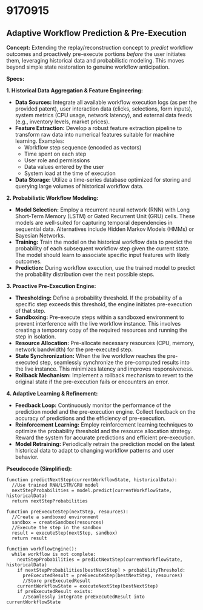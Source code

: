 # 9170915

## Adaptive Workflow Prediction & Pre-Execution

**Concept:** Extending the replay/reconstruction concept to *predict* workflow outcomes and proactively pre-execute portions *before* the user initiates them, leveraging historical data and probabilistic modeling. This moves beyond simple state restoration to genuine workflow anticipation.

**Specs:**

**1. Historical Data Aggregation & Feature Engineering:**

*   **Data Sources:** Integrate all available workflow execution logs (as per the provided patent), user interaction data (clicks, selections, form inputs), system metrics (CPU usage, network latency), and external data feeds (e.g., inventory levels, market prices).
*   **Feature Extraction:**  Develop a robust feature extraction pipeline to transform raw data into numerical features suitable for machine learning. Examples:
    *   Workflow step sequence (encoded as vectors)
    *   Time spent on each step
    *   User role and permissions
    *   Data values entered by the user
    *   System load at the time of execution
*   **Data Storage:** Utilize a time-series database optimized for storing and querying large volumes of historical workflow data.

**2. Probabilistic Workflow Modeling:**

*   **Model Selection:** Employ a recurrent neural network (RNN) with Long Short-Term Memory (LSTM) or Gated Recurrent Unit (GRU) cells. These models are well-suited for capturing temporal dependencies in sequential data.  Alternatives include Hidden Markov Models (HMMs) or Bayesian Networks.
*   **Training:** Train the model on the historical workflow data to predict the probability of each subsequent workflow step given the current state. The model should learn to associate specific input features with likely outcomes.
*   **Prediction:**  During workflow execution, use the trained model to predict the probability distribution over the next possible steps.

**3. Proactive Pre-Execution Engine:**

*   **Thresholding:** Define a probability threshold. If the probability of a specific step exceeds this threshold, the engine initiates pre-execution of that step.
*   **Sandboxing:** Pre-execute steps within a sandboxed environment to prevent interference with the live workflow instance. This involves creating a temporary copy of the required resources and running the step in isolation.
*   **Resource Allocation:** Pre-allocate necessary resources (CPU, memory, network bandwidth) for the pre-executed step.
*   **State Synchronization:** When the live workflow reaches the pre-executed step, seamlessly synchronize the pre-computed results into the live instance. This minimizes latency and improves responsiveness.
*   **Rollback Mechanism:** Implement a rollback mechanism to revert to the original state if the pre-execution fails or encounters an error.

**4. Adaptive Learning & Refinement:**

*   **Feedback Loop:** Continuously monitor the performance of the prediction model and the pre-execution engine. Collect feedback on the accuracy of predictions and the efficiency of pre-execution.
*   **Reinforcement Learning:** Employ reinforcement learning techniques to optimize the probability threshold and the resource allocation strategy. Reward the system for accurate predictions and efficient pre-execution.
*   **Model Retraining:** Periodically retrain the prediction model on the latest historical data to adapt to changing workflow patterns and user behavior.



**Pseudocode (Simplified):**

```
function predictNextStep(currentWorkflowState, historicalData):
  //Use trained RNN/LSTM/GRU model
  nextStepProbabilities = model.predict(currentWorkflowState, historicalData)
  return nextStepProbabilities

function preExecuteStep(nextStep, resources):
  //Create a sandboxed environment
  sandbox = createSandbox(resources)
  //Execute the step in the sandbox
  result = executeStep(nextStep, sandbox)
  return result

function workflowEngine():
  while workflow is not complete:
    nextStepProbabilities = predictNextStep(currentWorkflowState, historicalData)
    if nextStepProbabilities[bestNextStep] > probabilityThreshold:
      preExecutedResult = preExecuteStep(bestNextStep, resources)
      //Store preExecutedResult
    currentWorkflowState = executeNextStep(bestNextStep)
    if preExecutedResult exists:
      //Seamlessly integrate preExecutedResult into currentWorkflowState
```